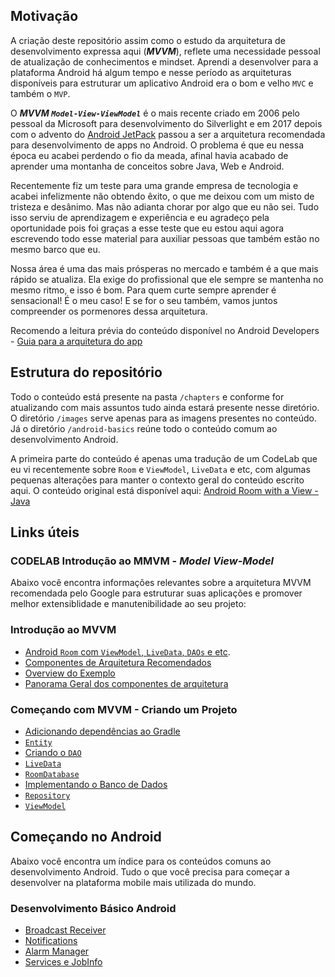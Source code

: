 ## Motivação
A criação deste repositório assim como o estudo da arquitetura de desenvolvimento expressa aqui (***MVVM***), reflete uma necessidade pessoal de atualização de conhecimentos e mindset. Aprendi a desenvolver para a plataforma Android há algum tempo e nesse período as arquiteturas disponíveis para estruturar um aplicativo Android era o bom e velho `MVC` e também o `MVP`. 

O ***MVVM `Model-View-ViewModel`*** é o mais recente criado em 2006 pelo pessoal da Microsoft para desenvolvimento do Silverlight e em 2017 depois com o advento do [Android JetPack](https://developer.android.com/jetpack/) passou a ser a arquitetura recomendada para desenvolvimento de apps no Android. O problema é que eu nessa época eu acabei perdendo o fio da meada, afinal havia acabado de aprender uma montanha de conceitos sobre Java, Web e Android. 

Recentemente fiz um teste para uma grande empresa de tecnologia e acabei infelizmente não obtendo êxito, o que me deixou com um misto de tristeza e desânimo. Mas não adianta chorar por algo que eu não sei. Tudo isso serviu de aprendizagem e experiência e eu agradeço pela oportunidade pois foi graças a esse teste que eu estou aqui agora escrevendo todo esse material para auxiliar pessoas que também estão no mesmo barco que eu.     

Nossa área é uma das mais prósperas no mercado e também é a que mais rápido se atualiza. Ela exige do profissional que ele sempre se mantenha no mesmo ritmo, e isso é bom. Para quem curte sempre aprender é sensacional! É o meu caso! E se for o seu também, vamos juntos compreender os pormenores dessa arquitetura.

Recomendo a leitura prévia do conteúdo disponível no Android Developers - [Guia para a arquitetura do app](https://developer.android.com/jetpack/docs/guide)


## Estrutura do repositório
Todo o conteúdo está presente na pasta `/chapters` e conforme for atualizando com mais assuntos tudo ainda estará presente nesse diretório. O diretório `/images` serve apenas para as imagens presentes no conteúdo. Já o diretório `/android-basics` reúne todo o conteúdo comum ao desenvolvimento Android.    

A primeira parte do conteúdo é apenas uma tradução de um CodeLab que eu vi recentemente sobre `Room` e `ViewModel`, `LiveData` e etc, com algumas pequenas alterações para manter o contexto geral do conteúdo escrito aqui. O conteúdo original está disponível aqui: [Android Room with a View - Java](https://codelabs.developers.google.com/codelabs/android-room-with-a-view)  

## Links úteis 

### CODELAB Introdução ao MMVM - *Model View-Model*
Abaixo você encontra informações relevantes sobre a arquitetura MVVM recomendada pelo Google para estruturar suas aplicações e promover melhor extensiblidade e manutenibilidade ao seu projeto:

### Introdução ao MVVM 
* [Android `Room` com `ViewModel`, `LiveData`, `DAOs` e etc](https://github.com/eduardowgmendes/android-studies/blob/master/chapters/09-introduction-mvvm.md#introdu%C3%A7%C3%A3o).
* [Componentes de Arquitetura Recomendados](https://github.com/eduardowgmendes/android-studies/blob/master/chapters/09-introduction-mvvm.md#o-que-s%C3%A3o-os-componentes-de-arquitetura-recomendados)
* [Overview do Exemplo](https://github.com/eduardowgmendes/android-studies/blob/master/chapters/09-introduction-mvvm.md#o-que-iremos-contruir)
* [Panorama Geral dos componentes de arquitetura](https://github.com/eduardowgmendes/android-studies/blob/master/chapters/09-introduction-mvvm.md#panorama-geral-dos-componentes-de-arquitetura-que-o-exemplo-utilizar%C3%A1)

### Começando com MVVM - Criando um Projeto 
* [Adicionando dependências ao Gradle](https://github.com/eduardowgmendes/android-studies/blob/master/chapters/miscellaneous/07-creating-app.md#adicionando-as-depend%C3%AAncias-ao-gradle)
* [`Entity`](https://github.com/eduardowgmendes/android-studies/blob/master/chapters/miscellaneous/07-creating-app.md#criando-uma-entity)
* [Criando o `DAO`](https://github.com/eduardowgmendes/android-studies/blob/master/chapters/miscellaneous/07-creating-app.md#criando-o-dao)
* [`LiveData`](https://github.com/eduardowgmendes/android-studies/blob/master/chapters/miscellaneous/07-creating-app.md#livedata)
* [`RoomDatabase`](https://github.com/eduardowgmendes/android-studies/blob/master/chapters/miscellaneous/07-creating-app.md#roomdatabase)
* [Implementando o Banco de Dados](https://github.com/eduardowgmendes/android-studies/blob/master/chapters/miscellaneous/07-creating-app.md#implementando-o-banco-de-dados)
* [`Repository`](https://github.com/eduardowgmendes/android-studies/blob/master/chapters/miscellaneous/07-creating-app.md#repository)
* [`ViewModel`](https://github.com/eduardowgmendes/android-studies/blob/master/chapters/miscellaneous/07-creating-app.md#viewmodel)

## Começando no Android
Abaixo você encontra um índice para os conteúdos comuns ao desenvolvimento Android. Tudo o que você precisa para começar a desenvolver na plataforma mobile mais utilizada do mundo. 

### Desenvolvimento Básico Android

* [Broadcast Receiver](https://github.com/eduardowgmendes/android-studies/blob/master/chapters/android-basics/broadcast-receiver.md)
* [Notifications](https://github.com/eduardowgmendes/android-studies/blob/master/chapters/android-basics/notifications.md)
* [Alarm Manager](https://github.com/eduardowgmendes/android-studies/blob/master/chapters/android-basics/alarm-manager.md)
* [Services e JobInfo](https://github.com/eduardowgmendes/android-studies/blob/master/chapters/android-basics/services-jobinfo.md)

   
                        


  
  

   

